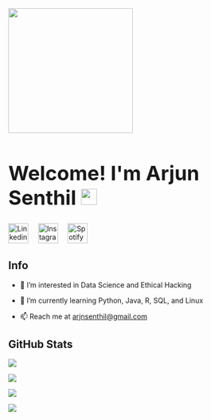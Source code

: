 <img src="https://media.giphy.com/media/WFZvB7VIXBgiz3oDXE/giphy.gif" width="250px">

<h1 style="font-size:40px;">Welcome! I'm Arjun Senthil <img src="https://raw.githubusercontent.com/ParadoxFlame/ParadoxFlame/master/wave.gif" width="32px"> </h1>

[<img src='https://api.iconify.design/logos/linkedin-icon.svg' alt='Linkedin' height='40'>](https://www.linkedin.com/in/arjun-senthil-9475b119a/) &nbsp;
&nbsp;
[<img src='https://api.iconify.design/akar-icons/instagram-fill.svg?color=%23e4405f' alt='Instagram' height='40'>](https://www.instagram.com/arjun_senthil19/) &nbsp;
&nbsp;
[<img src='https://api.iconify.design/logos/spotify-icon.svg' alt='Spotify' height='40'>](https://open.spotify.com/user/arjun12367) &nbsp;

## Info

- 👀 I’m interested in Data Science and Ethical Hacking

- 🌱 I’m currently learning Python, Java, R, SQL, and Linux

- 📫 Reach me at arjnsenthil@gmail.com

## GitHub Stats

![](https://github-readme-stats.vercel.app/api?username=Arjun-S19&theme=merko)

![](https://github-readme-streak-stats.herokuapp.com/?user=Arjun-S19&theme=merko)

![](https://github-readme-stats.vercel.app/api/top-langs/?username=Arjun-S19&theme=merko&layout=large)

![](https://komarev.com/ghpvc/?username=Arjun-S19&theme=merko)


